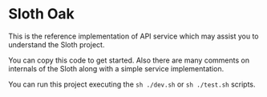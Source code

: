 # Sloth Oak

This is the reference implementation of API service which may assist you to
understand the Sloth project.

You can copy this code to get started. Also there are many comments on internals
of the Sloth along with a simple service implementation.

You can run this project executing the `sh ./dev.sh` or `sh ./test.sh` scripts.
